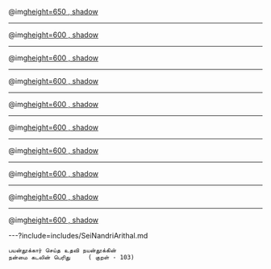 @img[height=650 , shadow](assets/img/tell-story1.png)

---

@img[height=600 , shadow](https://cikofairen.files.wordpress.com/2012/03/androcles-and-the-lion-story-2.jpg)

---

@img[height=600 , shadow](https://cikofairen.files.wordpress.com/2012/03/androcles-and-the-lion-story-3.jpg)

---

@img[height=600 , shadow](https://cikofairen.files.wordpress.com/2012/03/androcles-and-the-lion-story-4.jpg)


---

@img[height=600 , shadow](https://cikofairen.files.wordpress.com/2012/03/androcles-and-the-lion-story-5.jpg)

---

@img[height=600 , shadow](https://cikofairen.files.wordpress.com/2012/03/androcles-and-the-lion-story-6.jpg)

---

@img[height=600 , shadow](https://cikofairen.files.wordpress.com/2012/03/androcles-and-the-lion-story-7.jpg)

---

@img[height=600 , shadow](https://cikofairen.files.wordpress.com/2012/03/androcles-and-the-lion-story-8.jpg)

---

@img[height=600 , shadow](https://cikofairen.files.wordpress.com/2012/03/androcles-and-the-lion-story-9.jpg)

---

@img[height=600 , shadow](https://cikofairen.files.wordpress.com/2012/03/androcles-and-the-lion-story-10.jpg)


---?include=includes/SeiNandriArithal.md

```
பயன்தூக்கார் செய்த உதவி நயன்தூக்கின்
நன்மை கடலின் பெரிது		( குறள் - 103)

```

